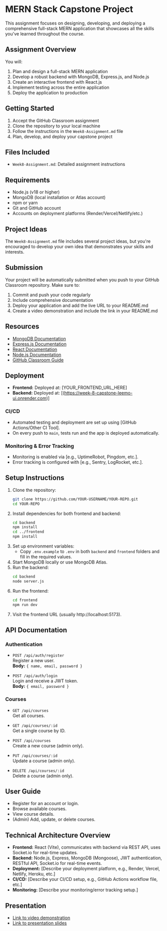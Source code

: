 # MERN Stack Capstone Project

This assignment focuses on designing, developing, and deploying a comprehensive full-stack MERN application that showcases all the skills you've learned throughout the course.

## Assignment Overview

You will:
1. Plan and design a full-stack MERN application
2. Develop a robust backend with MongoDB, Express.js, and Node.js
3. Create an interactive frontend with React.js
4. Implement testing across the entire application
5. Deploy the application to production

## Getting Started

1. Accept the GitHub Classroom assignment
2. Clone the repository to your local machine
3. Follow the instructions in the `Week8-Assignment.md` file
4. Plan, develop, and deploy your capstone project

## Files Included

- `Week8-Assignment.md`: Detailed assignment instructions

## Requirements

- Node.js (v18 or higher)
- MongoDB (local installation or Atlas account)
- npm or yarn
- Git and GitHub account
- Accounts on deployment platforms (Render/Vercel/Netlify/etc.)

## Project Ideas

The `Week8-Assignment.md` file includes several project ideas, but you're encouraged to develop your own idea that demonstrates your skills and interests.

## Submission

Your project will be automatically submitted when you push to your GitHub Classroom repository. Make sure to:

1. Commit and push your code regularly
2. Include comprehensive documentation
3. Deploy your application and add the live URL to your README.md
4. Create a video demonstration and include the link in your README.md

## Resources

- [MongoDB Documentation](https://docs.mongodb.com/)
- [Express.js Documentation](https://expressjs.com/)
- [React Documentation](https://react.dev/)
- [Node.js Documentation](https://nodejs.org/en/docs/)
- [GitHub Classroom Guide](https://docs.github.com/en/education/manage-coursework-with-github-classroom)

## Deployment

- **Frontend:** Deployed at: [YOUR_FRONTEND_URL_HERE]
- **Backend:** Deployed at: [(https://week-8-capstone-leemo-ui.onrender.com)]

### CI/CD

- Automated testing and deployment are set up using [GitHub Actions/Other CI Tool].
- On every push to `main`, tests run and the app is deployed automatically.

### Monitoring & Error Tracking

- Monitoring is enabled via [e.g., UptimeRobot, Pingdom, etc.].
- Error tracking is configured with [e.g., Sentry, LogRocket, etc.].

## Setup Instructions

1. Clone the repository:
   ```bash
   git clone https://github.com/YOUR-USERNAME/YOUR-REPO.git
   cd YOUR-REPO
   ```
2. Install dependencies for both frontend and backend:
   ```bash
   cd backend
   npm install
   cd ../frontend
   npm install
   ```
3. Set up environment variables:
   - Copy `.env.example` to `.env` in both `backend` and `frontend` folders and fill in the required values.
4. Start MongoDB locally or use MongoDB Atlas.
5. Run the backend:
   ```bash
   cd backend
   node server.js
   ```
6. Run the frontend:
   ```bash
   cd frontend
   npm run dev
   ```
7. Visit the frontend URL (usually http://localhost:5173).

## API Documentation

### Authentication

- `POST /api/auth/register`  
  Register a new user.  
  **Body:** `{ name, email, password }`

- `POST /api/auth/login`  
  Login and receive a JWT token.  
  **Body:** `{ email, password }`

### Courses

- `GET /api/courses`  
  Get all courses.

- `GET /api/courses/:id`  
  Get a single course by ID.

- `POST /api/courses`  
  Create a new course (admin only).

- `PUT /api/courses/:id`  
  Update a course (admin only).

- `DELETE /api/courses/:id`  
  Delete a course (admin only).

## User Guide

- Register for an account or login.
- Browse available courses.
- View course details.
- (Admin) Add, update, or delete courses.

## Technical Architecture Overview

- **Frontend:** React (Vite), communicates with backend via REST API, uses Socket.io for real-time updates.
- **Backend:** Node.js, Express, MongoDB (Mongoose), JWT authentication, RESTful API, Socket.io for real-time events.
- **Deployment:** [Describe your deployment platform, e.g., Render, Vercel, Netlify, Heroku, etc.]
- **CI/CD:** [Describe your CI/CD setup, e.g., GitHub Actions workflow file, etc.]
- **Monitoring:** [Describe your monitoring/error tracking setup.]

## Presentation

- [Link to video demonstration](YOUR_VIDEO_LINK_HERE)
- [Link to presentation slides](YOUR_SLIDES_LINK_HERE)